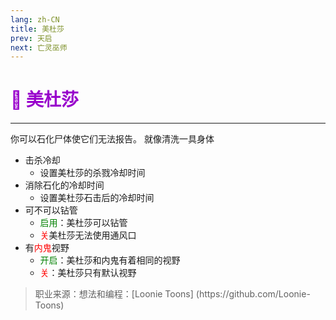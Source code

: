 ```yaml
---
lang: zh-CN
title: 美杜莎
prev: 天启
next: 亡灵巫师
---
```


# <font color="#9900cc">🐍 <b>美杜莎</b></font> <Badge text="Killing" type="tip" vertical="middle"/>

***

你可以石化尸体使它们无法报告。 就像清洗一具身体

- 击杀冷却
  - 设置美杜莎的杀戮冷却时间
- 消除石化的冷却时间
  - 设置美杜莎石击后的冷却时间
- 可不可以钻管
  - <font color=green>启用</font>：美杜莎可以钻管
  - <font color=red>关</font>美杜莎无法使用通风口
- 有<font color=red>内鬼</font>视野
  - <font color=green>开启</font>：美杜莎和内鬼有着相同的视野
  - <font color=red>关</font>：美杜莎只有默认视野

> 职业来源：想法和编程：[Loonie Toons]
> (https\://github.com/Loonie-Toons)
